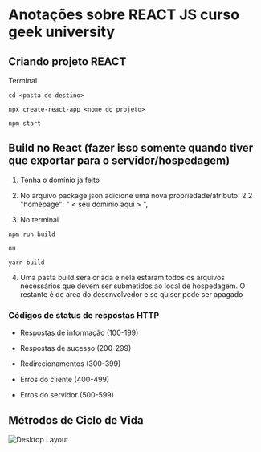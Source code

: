 # Anotações sobre REACT JS curso geek university

## Criando projeto REACT

Terminal

```
cd <pasta de destino>

npx create-react-app <nome do projeto>

npm start
```

## Build no React (fazer isso somente quando tiver que exportar para o servidor/hospedagem)

1. Tenha o domínio ja feito

2. No arquivo package.json adicione uma nova propriedade/atributo:
   2.2 "homepage": " < seu dominio aqui > ",

3. No terminal

```terminal
npm run build

ou

yarn build
```

4. Uma pasta build sera criada e nela estaram todos os arquivos necessários que devem ser submetidos ao local de hospedagem. O restante é de area do desenvolvedor e se quiser pode ser apagado

### Códigos de status de respostas HTTP

-   Respostas de informação (100-199)

-   Respostas de sucesso (200-299)

-   Redirecionamentos (300-399)

-   Erros do cliente (400-499)

-   Erros do servidor (500-599)

## Métrodos de Ciclo de Vida

![Desktop Layout](https://github.com/pedrogutierresbr/reactjs-curso-progbr/blob/main/imagesToReadme/Diagrama+do+Ciclo+de+Vida.png?raw=true)
